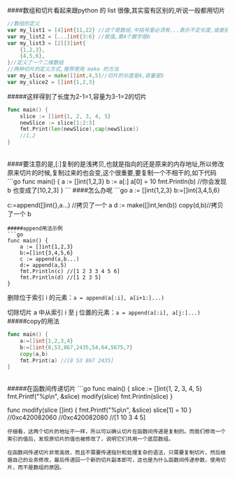 ####数组和切片看起来跟python 的 list 很像,其实蛮有区别的,听说一般都用切片
```go
//数组的定义
var my_list1 = [4]int{11,22} //这个是数组,中括号里必须有...表示不定长度,或者指定一个长度
var my_list2 = [...]int{3:6} //赋值,第4个数字是6
var my_list3 = [2][3]int{
	{1,2,3},
	{4,5,6},
}//定义了一个二维数组
//两种切片的定义方式,推荐使用 make 的方法
var my_slice = make([]int,4,5)//切片的长度是4,容量是5
var my_slice2 = []int{1,2,3}
```
#####这样得到了长度为2-1=1,容量为3-1=2的切片
```go
func main() {
	slice := []int{1, 2, 3, 4, 5}
	newSlice := slice[1:2:3]
	fmt.Print(len(newSlice),cap(newSlice))
	//1,2
}
```
<br>
####要注意的是,[:]复制的是浅拷贝,也就是指向的还是原来的内存地址,所以修改原来切片的时候,复制过来的也会变,这个很重要,要复制一个不相干的,如下代码
```go
func main() {
	a := []int{1,2,3}
	b := a[:]
	a[0] = 10
	fmt.Println(b)
//你会发现 b 也变成了[10,2,3]
}
```
####怎么办呢
```go
a := []int{1,2,3}
b:=[]int{3,4,5,6}

c:=append([]int{},a...) //拷贝了一个 a
d := make([]int,len(b))
copy(d,b)//拷贝了一个 b
```
#####append用法示例
```go
func main() {
	a := []int{1,2,3}
	b:=[]int{3,4,5,6}
	c := append(a,b...)
	d:= append(a,5)
	fmt.Println(c) //[1 2 3 3 4 5 6]
	fmt.Println(d) //[1 2 3 5]
}

```
删除位于索引 i 的元素：`a = append(a[:i], a[i+1:]...)`

切除切片 a 中从索引 i 至 j 位置的元素：`a = append(a[:i], a[j:]...)`
<br>
#####copy的用法
```go
func main() {
	a:=[]int{1,2,3,4}
	b:=[]int{8,53,867,2435,54,64,5675,7}
	copy(a,b)
	fmt.Print(a) //[8 53 867 2435]
}

```
<br>
#####在函数间传递切片
```go
func main() {
    slice := []int{1, 2, 3, 4, 5}
    fmt.Printf("%p\n", &slice)
    modify(slice)
    fmt.Println(slice)
}

func modify(slice []int) {
    fmt.Printf("%p\n", &slice)
    slice[1] = 10
}
//0xc420082060
//0xc420082080
//[1 10 3 4 5]
```
仔细看，这两个切片的地址不一样，所以可以确认切片在函数间传递是复制的。而我们修改一个索引的值后，发现原切片的值也被修改了，说明它们共用一个底层数组。

在函数间传递切片非常高效，而且不需要传递指针和处理复杂的语法，只需要复制切片，然后根据自己的业务修改，最后传递回一个新的切片副本即可，这也是为什么函数间传递参数，使用切片，而不是数组的原因。
